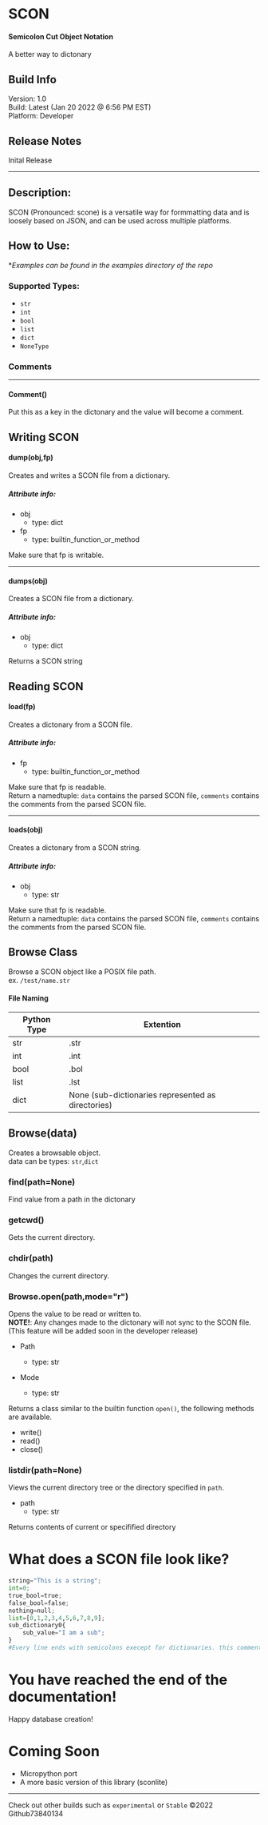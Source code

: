 # SCON
#### **S**emicolon **C**ut **O**bject **N**otation
A better way to dictonary  
## Build Info
Version: 1.0  
Build: Latest (Jan 20 2022 @ 6:56 PM EST)  
Platform: Developer
## Release Notes
Inital Release
***
## Description:
SCON (Pronounced: scone) is a versatile way for formmatting data and is loosely based on JSON, and can be used across multiple platforms.
## How to Use:
\**Examples can be found in the examples directory of the repo*
### Supported Types:
- `str`
- `int`
- `bool`
- `list`
- `dict`
- `NoneType`
### Comments
***
#### Comment()
Put this as a key in the dictonary and the value will become a comment.

Writing SCON
---
#### dump(obj,fp)
Creates and writes a SCON file from a dictionary.  
##### Attribute info:
* obj
  * type: dict
* fp
  * type: builtin_function_or_method

Make sure that fp is writable.
***
#### dumps(obj)
Creates a SCON file from a dictionary.  
##### Attribute info:
* obj
  * type: dict

Returns a SCON string

Reading SCON
---
#### load(fp)
Creates a dictonary from a SCON file.  
##### Attribute info:
* fp
  * type: builtin_function_or_method

Make sure that fp is readable.  
Return a namedtuple: `data` contains the parsed SCON file, `comments` contains the comments from the parsed SCON file.  
***
#### loads(obj)
Creates a dictonary from a SCON string.  
##### Attribute info:
* obj
  * type: str

Make sure that fp is readable.  
Return a namedtuple: `data` contains the parsed SCON file, `comments` contains the comments from the parsed SCON file. 
## Browse Class
Browse a SCON object like a POSIX file path.  
ex. ```/test/name.str```
#### File Naming
|Python Type|Extention|
|-----------|---------|
| str|.str|
| int|.int|
| bool|.bol|
| list|.lst|
| dict|None (sub-dictionaries represented as directories)
## Browse(data)
Creates a browsable object.  
data can be types: `str`,`dict`
### find(path=None)
Find value from a path in the dictonary
### getcwd()
Gets the current directory.  
### chdir(path)
Changes the current directory.  
### Browse.open(path,mode="r")
Opens the value to be read or written to.  
**NOTE!**: Any changes made to the dictonary will not sync to the SCON file.  (This feature will be added soon in the developer release)
* Path
  * type: str

* Mode
  * type: str

Returns a class similar to the builtin function `open()`, the following methods are available.  
* write()
* read()
* close()
### listdir(path=None)
Views the current directory tree or the directory specified in `path`.  
* path
  * type: str  

Returns contents of current or specifified directory
# What does a SCON file look like?
```python
string="This is a string";
int=0;
true_bool=true;
false_bool=false;
nothing=null;
list=[0,1,2,3,4,5,6,7,8,9];
sub_dictionary0{
	sub_value="I am a sub";
}
#Every line ends with semicolons execept for dictionaries. this comment will continue until you put a semicolon;
```
# You have reached the end of the documentation!
Happy database creation!
# Coming Soon
- Micropython port
- A more basic version of this library (sconlite)
***
Check out other builds such as `experimental` or `Stable`
©2022 Github73840134